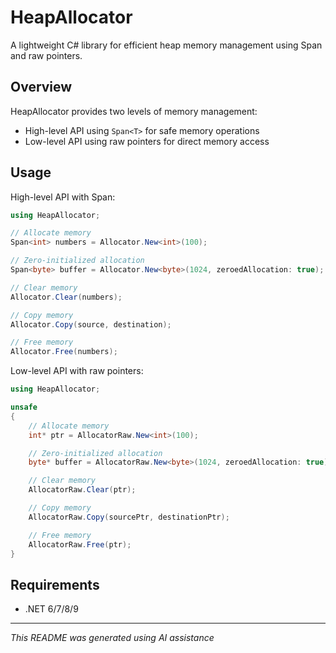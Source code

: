 # HeapAllocator

A lightweight C# library for efficient heap memory management using Span<T> and raw pointers.

## Overview

HeapAllocator provides two levels of memory management:
- High-level API using `Span<T>` for safe memory operations
- Low-level API using raw pointers for direct memory access

## Usage

High-level API with Span<T>:
```csharp
using HeapAllocator;

// Allocate memory
Span<int> numbers = Allocator.New<int>(100);

// Zero-initialized allocation
Span<byte> buffer = Allocator.New<byte>(1024, zeroedAllocation: true);

// Clear memory
Allocator.Clear(numbers);

// Copy memory
Allocator.Copy(source, destination);

// Free memory
Allocator.Free(numbers);
```

Low-level API with raw pointers:
```csharp
using HeapAllocator;

unsafe
{
    // Allocate memory
    int* ptr = AllocatorRaw.New<int>(100);

    // Zero-initialized allocation
    byte* buffer = AllocatorRaw.New<byte>(1024, zeroedAllocation: true);

    // Clear memory
    AllocatorRaw.Clear(ptr);

    // Copy memory
    AllocatorRaw.Copy(sourcePtr, destinationPtr);

    // Free memory
    AllocatorRaw.Free(ptr);
}
```

## Requirements
- .NET 6/7/8/9

---
*This README was generated using AI assistance*

